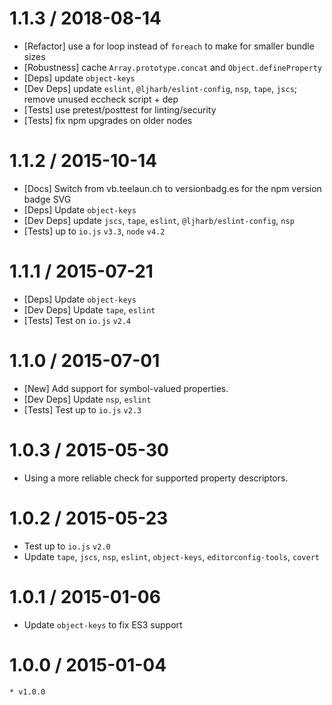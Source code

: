 1.1.3 / 2018-08-14
=================
 * [Refactor] use a for loop instead of `foreach` to make for smaller bundle sizes
 * [Robustness] cache `Array.prototype.concat` and `Object.defineProperty`
 * [Deps] update `object-keys`
 * [Dev Deps] update `eslint`, `@ljharb/eslint-config`, `nsp`, `tape`, `jscs`; remove unused eccheck script + dep
 * [Tests] use pretest/posttest for linting/security
 * [Tests] fix npm upgrades on older nodes

1.1.2 / 2015-10-14
=================
 * [Docs] Switch from vb.teelaun.ch to versionbadg.es for the npm version badge SVG
 * [Deps] Update `object-keys`
 * [Dev Deps] update `jscs`, `tape`, `eslint`, `@ljharb/eslint-config`, `nsp`
 * [Tests] up to `io.js` `v3.3`, `node` `v4.2`

1.1.1 / 2015-07-21
=================
 * [Deps] Update `object-keys`
 * [Dev Deps] Update `tape`, `eslint`
 * [Tests] Test on `io.js` `v2.4`

1.1.0 / 2015-07-01
=================
 * [New] Add support for symbol-valued properties.
 * [Dev Deps] Update `nsp`, `eslint`
 * [Tests] Test up to `io.js` `v2.3`

1.0.3 / 2015-05-30
=================
 * Using a more reliable check for supported property descriptors.

1.0.2 / 2015-05-23
=================
 * Test up to `io.js` `v2.0`
 * Update `tape`, `jscs`, `nsp`, `eslint`, `object-keys`, `editorconfig-tools`, `covert`

1.0.1 / 2015-01-06
=================
 * Update `object-keys` to fix ES3 support

1.0.0 / 2015-01-04
=================
	* v1.0.0
